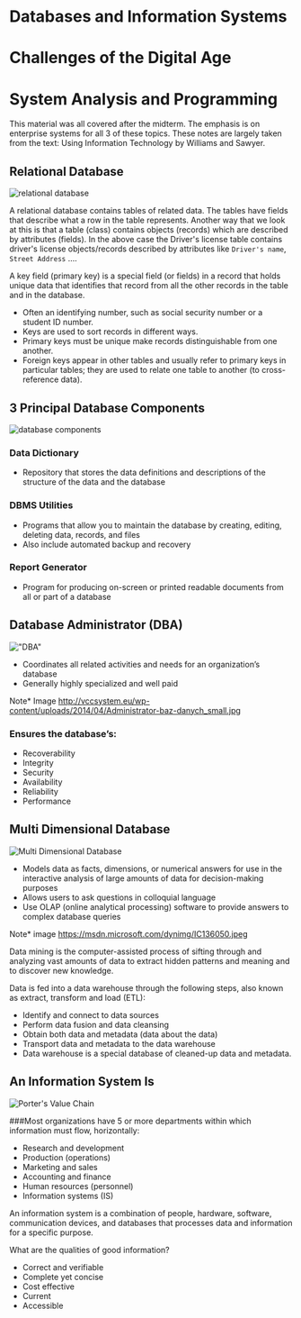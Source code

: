 # Databases and Information Systems
# Challenges of the Digital Age
# System Analysis and Programming

This material was all covered after the midterm. The emphasis is on enterprise systems for all 3 of these topics. These notes are largely taken from the text: Using Information Technology by Williams and Sawyer.

## Relational Database

![relational database](https://rhildred.github.io/courses/MB115/RelationalDatabase.png "relational database")

A relational database contains tables of related data. The tables have fields that describe what a row in the table represents. Another way that we look at this is that a table (class) contains objects (records) which are described by attributes (fields). In the above case the Driver's license table contains driver's license objects/records described by attributes like `Driver's name`, `Street Address` ....

A key field (primary key) is a special field (or fields) in a record that holds unique data that identifies that record from all the other records in the table and in the database. 

* Often an identifying number, such as social security number or a student ID number.
* Keys are used to sort records in different ways.
* Primary keys must be unique make records distinguishable from one another.
* Foreign keys appear in other tables and usually refer to primary keys in particular tables; they are used to relate one table to another (to cross-reference data).

## 3 Principal Database Components

![database components](https://rhildred.github.io/courses/MB115/DatabaseComponents.svg "database components")

### Data Dictionary
* Repository that stores the data definitions and descriptions of the structure of the data and the database

### DBMS Utilities
* Programs that allow you to maintain the database by creating, editing, deleting data, records, and files
* Also include automated backup and recovery

### Report Generator
* Program for producing on-screen or printed readable documents from all or part of a database

## Database Administrator (DBA)

!["DBA"](https://rhildred.github.io/courses/MB115/Administrator-baz-danych_small.jpg "DBA")

* Coordinates all related activities and needs for an organization’s database
* Generally highly specialized and well paid

Note* Image http://vccsystem.eu/wp-content/uploads/2014/04/Administrator-baz-danych_small.jpg

### Ensures the database’s:
* Recoverability
* Integrity
* Security
* Availability
* Reliability
* Performance

## Multi Dimensional Database

![Multi Dimensional Database](https://rhildred.github.io/courses/MB115/multidimensionalDatabase.jpeg "Multi Dimensional Database")

* Models data as facts, dimensions, or numerical answers for use in the interactive analysis of large amounts of data for decision-making purposes
* Allows users to ask questions in colloquial language
* Use OLAP (online analytical processing) software to provide answers to complex database queries

Note* image https://msdn.microsoft.com/dynimg/IC136050.jpeg

Data mining is the computer-assisted process of sifting through and analyzing vast amounts of data to extract hidden patterns and meaning and to discover new knowledge.

Data is fed into a data warehouse through the following steps, also known as extract, transform and load (ETL):

* Identify and connect to data sources
* Perform data fusion and data cleansing
* Obtain both data and metadata (data about the data)
* Transport data and metadata to the data warehouse
* Data warehouse is a special database of cleaned-up data and metadata.

## An Information System Is

![Porter's Value Chain](https://rhildred.github.io/courses/MB115/Michael_Porter's_Value_Chain.svg "Porter's Value Chain")

###Most organizations have 5 or more departments within which information must flow, horizontally:
* Research and development
* Production (operations)
* Marketing and sales
* Accounting and finance
* Human resources (personnel)
* Information systems (IS)

An information system is a combination of people, hardware, software, communication devices, and databases that processes data and information for a specific purpose.

What are the qualities of good information?
* Correct and verifiable
* Complete yet concise
* Cost effective
* Current
* Accessible